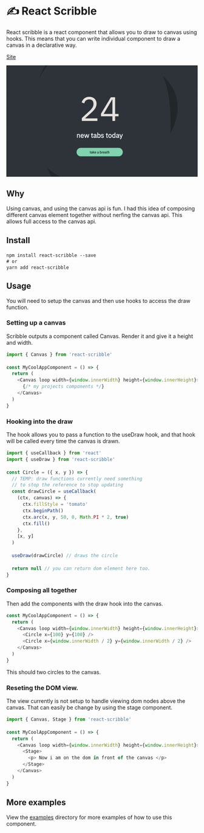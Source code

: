 # ✍️ React Scribble

React scribble is a react component that allows you to draw to canvas using hooks. This means that you can write individual component to draw a canvas in a declarative way.

[Site](https://react-scribble-burq2p2sp.vercel.app/)

![example of scribble](./assets/example.gif)

## Why

Using canvas, and using the canvas api is fun. I had this idea of composing different canvas element together without nerfing the canvas api. This allows full access to the canvas api.

## Install

```shell
npm install react-scribble --save
# or
yarn add react-scribble
```

## Usage

You will need to setup the canvas and then use hooks to access the draw function.

### Setting up a canvas

Scribble outputs a component called Canvas. Render it and give it a height and width.

```javascript
import { Canvas } from 'react-scribble'

const MyCoolAppComponent = () => {
  return (
    <Canvas loop width={window.innerWidth} height={window.innerHeight}>
      {/* my projects components */}
    </Canvas>
  )
}
```

### Hooking into the draw

The hook allows you to pass a function to the useDraw hook, and that hook will be called every time the canvas is drawn.

```javascript
import { useCallback } from 'react'
import { useDraw } from 'react-scribble'

const Circle = ({ x, y }) => {
  // TEMP: draw functions currently need something
  // to stop the reference to stop updating
  const drawCircle = useCallback(
    (ctx, canvas) => {
      ctx.fillStyle = 'tomato'
      ctx.beginPath()
      ctx.arc(x, y, 50, 0, Math.PI * 2, true)
      ctx.fill()
    },
    [x, y]
  )

  useDraw(drawCircle) // draws the circle

  return null // you can return dom element here too.
}
```

### Composing all together

Then add the components with the draw hook into the canvas.

```javascript
const MyCoolAppComponent = () => {
  return (
    <Canvas loop width={window.innerWidth} height={window.innerHeight}>
      <Circle x={100} y={100} />
      <Circle x={window.innerWidth / 2} y={window.innerWidth / 2} />
    </Canvas>
  )
}
```

This should two circles to the canvas.

### Reseting the DOM view.

The view currently is not setup to handle viewing dom nodes above the canvas. That can easily be change by using the stage component.

```javascript
import { Canvas, Stage } from 'react-scribble'

const MyCoolAppComponent = () => {
  return (
    <Canvas loop width={window.innerWidth} height={window.innerHeight}>
      <Stage>
        <p> Now i am on the dom in front of the canvas </p>
      </Stage>
    </Canvas>
  )
}
```

## More examples

View the [examples](./examples) directory for more examples of how to use this component.
